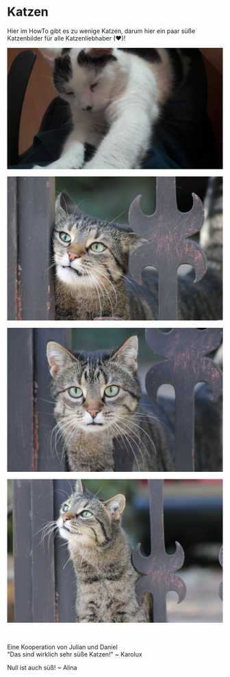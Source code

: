 # Katzen
Hier im HowTo gibt es zu wenige Katzen, darum hier ein paar süße Katzenbilder für alle Katzenliebhaber (❤)!

![](catsimg/fettsack.png)

![](catsimg/IMG_2134.jpg)

![](catsimg/IMG_2137.jpg)

![](catsimg/IMG_2170.jpg)

<br />

Eine Kooperation von Julian und Daniel
<br />
"Das sind wirklich sehr süße Katzen!" ~ Karolux

Null ist auch süß! ~ Alina

